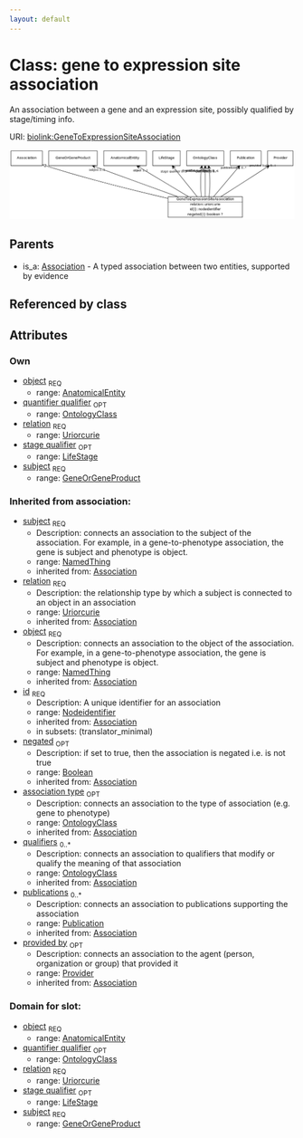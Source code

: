 ```yaml
---
layout: default
---
```



# Class: gene to expression site association


An association between a gene and an expression site, possibly qualified by stage/timing info.

URI: [biolink:GeneToExpressionSiteAssociation](https://w3id.org/biolink/vocab/GeneToExpressionSiteAssociation)

![img](images/GeneToExpressionSiteAssociation.png)

## Parents

 *  is_a: [Association](Association.md) - A typed association between two entities, supported by evidence

## Referenced by class


## Attributes


### Own

 * [object](gene_to_expression_site_association_object.md)  <sub>REQ</sub>
    * range: [AnatomicalEntity](AnatomicalEntity.md)
 * [quantifier qualifier](gene_to_expression_site_association_quantifier_qualifier.md)  <sub>OPT</sub>
    * range: [OntologyClass](OntologyClass.md)
 * [relation](gene_to_expression_site_association_relation.md)  <sub>REQ</sub>
    * range: [Uriorcurie](Uriorcurie.md)
 * [stage qualifier](gene_to_expression_site_association_stage_qualifier.md)  <sub>OPT</sub>
    * range: [LifeStage](LifeStage.md)
 * [subject](gene_to_expression_site_association_subject.md)  <sub>REQ</sub>
    * range: [GeneOrGeneProduct](GeneOrGeneProduct.md)

### Inherited from association:

 * [subject](subject.md)  <sub>REQ</sub>
    * Description: connects an association to the subject of the association. For example, in a gene-to-phenotype association, the gene is subject and phenotype is object.
    * range: [NamedThing](NamedThing.md)
    * inherited from: [Association](Association.md)
 * [relation](relation.md)  <sub>REQ</sub>
    * Description: the relationship type by which a subject is connected to an object in an association
    * range: [Uriorcurie](Uriorcurie.md)
    * inherited from: [Association](Association.md)
 * [object](object.md)  <sub>REQ</sub>
    * Description: connects an association to the object of the association. For example, in a gene-to-phenotype association, the gene is subject and phenotype is object.
    * range: [NamedThing](NamedThing.md)
    * inherited from: [Association](Association.md)
 * [id](association_id.md)  <sub>REQ</sub>
    * Description: A unique identifier for an association
    * range: [Nodeidentifier](Nodeidentifier.md)
    * inherited from: [Association](Association.md)
    * in subsets: (translator_minimal)
 * [negated](negated.md)  <sub>OPT</sub>
    * Description: if set to true, then the association is negated i.e. is not true
    * range: [Boolean](Boolean.md)
    * inherited from: [Association](Association.md)
 * [association type](association_type.md)  <sub>OPT</sub>
    * Description: connects an association to the type of association (e.g. gene to phenotype)
    * range: [OntologyClass](OntologyClass.md)
    * inherited from: [Association](Association.md)
 * [qualifiers](qualifiers.md)  <sub>0..*</sub>
    * Description: connects an association to qualifiers that modify or qualify the meaning of that association
    * range: [OntologyClass](OntologyClass.md)
    * inherited from: [Association](Association.md)
 * [publications](publications.md)  <sub>0..*</sub>
    * Description: connects an association to publications supporting the association
    * range: [Publication](Publication.md)
    * inherited from: [Association](Association.md)
 * [provided by](provided_by.md)  <sub>OPT</sub>
    * Description: connects an association to the agent (person, organization or group) that provided it
    * range: [Provider](Provider.md)
    * inherited from: [Association](Association.md)

### Domain for slot:

 * [object](gene_to_expression_site_association_object.md)  <sub>REQ</sub>
    * range: [AnatomicalEntity](AnatomicalEntity.md)
 * [quantifier qualifier](gene_to_expression_site_association_quantifier_qualifier.md)  <sub>OPT</sub>
    * range: [OntologyClass](OntologyClass.md)
 * [relation](gene_to_expression_site_association_relation.md)  <sub>REQ</sub>
    * range: [Uriorcurie](Uriorcurie.md)
 * [stage qualifier](gene_to_expression_site_association_stage_qualifier.md)  <sub>OPT</sub>
    * range: [LifeStage](LifeStage.md)
 * [subject](gene_to_expression_site_association_subject.md)  <sub>REQ</sub>
    * range: [GeneOrGeneProduct](GeneOrGeneProduct.md)
